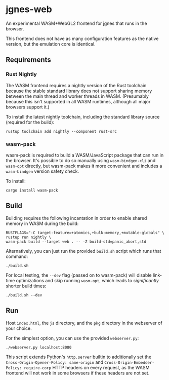 # jgnes-web

An experimental WASM+WebGL2 frontend for jgnes that runs in the browser.

This frontend does not have as many configuration features as the native version, but the emulation core is identical.

## Requirements

### Rust Nightly

The WASM frontend requires a nightly version of the Rust toolchain because the stable standard library does not support
sharing memory between the main thread and worker threads in WASM. (Presumably because this isn't supported in all WASM
runtimes, although all major browsers support it.)

To install the latest nightly toolchain, including the standard library source (required for the build):
```shell
rustup toolchain add nightly --component rust-src
```

### wasm-pack

wasm-pack is required to build a WASM/JavaScript package that can run in the browser. It's possible
to do so manually using `wasm-bindgen-cli` and `wasm-opt` directly, but
wasm-pack makes it more convenient and includes a `wasm-bindgen` version safety check.

To install:
```shell
cargo install wasm-pack
```

## Build

Building requires the following incantation in order to enable shared memory in WASM during the build:
```shell
RUSTFLAGS="-C target-feature=+atomics,+bulk-memory,+mutable-globals" \
rustup run nightly \
wasm-pack build --target web . -- -Z build-std=panic_abort,std
```

Alternatively, you can just run the provided `build.sh` script which runs that command:
```shell
./build.sh
```

For local testing, the `--dev` flag (passed on to wasm-pack) will disable link-time optimizations and skip running
`wasm-opt`, which leads to _significantly_ shorter build times:
```shell
./build.sh --dev
```

## Run

Host `index.html`, the `js` directory, and the `pkg` directory in the webserver of your choice.

For the simplest option, you can use the provided `webserver.py`:
```shell
./webserver.py localhost:8080
```

This script extends Python's `http.server` builtin to additionally set the `Cross-Origin-Opener-Policy: same-origin` and
`Cross-Origin-Embedder-Policy: require-corp` HTTP headers on every request, as the WASM frontend will not work in some browsers if
these headers are not set.
